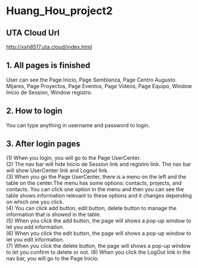 # Huang_Hou_project2

## UTA Cloud Url
http://xxh8517.uta.cloud/index.html

## 1. All pages is finished
User can see the Page Inicio, Page Semblanza, Page Centro Augusto Mijares, Page Proyectos, Page Eventos, 
Page Videos, Page Equipo, Window Inicio de Session, Window registro. 

## 2. How to login
You can type anything in username and password to login.

## 3. After login pages
(1) When you login, you will go to the Page UserCenter.  
(2) The nav bar will hide Inicio de Session link and registro link. The nav bar will show UserCenter link and Logout link.  
(3) When you go the Page UserCenter, there is a menu on the left and the table on the center.The menu has some options: 
contacts, projects, and contacts. You can click one option in the menu and then you can see the table shows information 
relevant to these options and it changes depending on which one you click.  
(4) You can click add button, edit button, delete button to manage the information that is showed in the table.  
(5) When you click the add button, the page will shows a pop-up window to let you add information.  
(6) When you click the edit button, the page will shows a pop-up window to let you edit information.  
(7) When you click the delete button, the page will shows a pop-up window to let you confirm to delete or not.
(8) When you click the LogOut link in the nav bar, you will go to the Page Inicio.   

